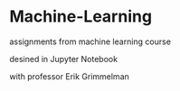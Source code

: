 # Machine-Learning
assignments from machine learning course


desined in Jupyter Notebook


with professor Erik Grimmelman
